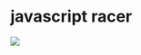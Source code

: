 # javascript racer

![](https://github.com/weitnow/weitnow/blob/main/games/javascriptracer/javascriptracer.gif)

